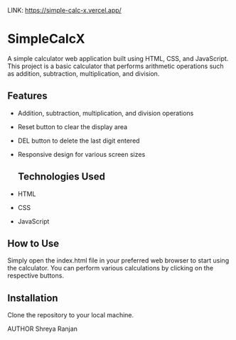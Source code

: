 LINK: https://simple-calc-x.vercel.app/

# SimpleCalcX

A simple calculator web application built using HTML, CSS, and JavaScript. This project is a basic calculator that performs arithmetic operations such as addition, subtraction, multiplication, and division.

## Features

- Addition, subtraction, multiplication, and division operations
- Reset button to clear the display area
- DEL button to delete the last digit entered
- Responsive design for various screen sizes

  ## Technologies Used

- HTML
- CSS
- JavaScript

## How to Use

Simply open the index.html file in your preferred web browser to start using the calculator. You can perform various calculations by clicking on the respective buttons.

## Installation

Clone the repository to your local machine.

AUTHOR
Shreya Ranjan
